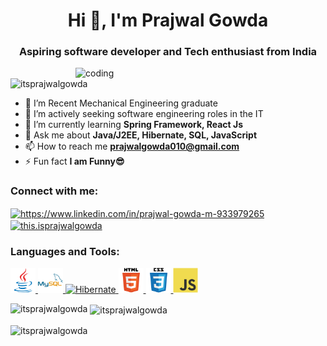 <h1 align="center">Hi 👋, I'm Prajwal Gowda</h1>
<h3 align="center">Aspiring software developer and Tech enthusiast from India</h3>

<img align="right" alt="coding" width="400" src="https://camo.githubusercontent.com/9792d43627b178fd4a45bcabb3647d7b34a62d64baf96a19abf6ea19d5cea8dd/68747470733a2f2f63646e2e6472696262626c652e636f6d2f75736572732f313138373833362f73637265656e73686f74732f363533393432392f70726f6772616d65722e676966">

<p align="left"> <img src="https://komarev.com/ghpvc/?username=itsprajwalgowda&label=Profile%20views&color=0e75b6&style=flat" alt="itsprajwalgowda" /> </p>

- 🔭 I’m Recent Mechanical Engineering graduate 
- 🤝 I’m actively seeking software engineering roles in the IT
- 🌱 I’m currently learning **Spring Framework, React Js**
- 💬 Ask me about **Java/J2EE, Hibernate, SQL, JavaScript**
- 📫 How to reach me **prajwalgowda010@gmail.com**
- ⚡ Fun fact **I am Funny😎**

<h3 align="left">Connect with me:</h3>
<p align="left">
<a href="https://linkedin.com/in/https://www.linkedin.com/in/prajwal-gowda-m-933979265" target="blank"><img align="center" src="https://raw.githubusercontent.com/rahuldkjain/github-profile-readme-generator/master/src/images/icons/Social/linked-in-alt.svg" alt="https://www.linkedin.com/in/prajwal-gowda-m-933979265" height="30" width="40" /></a>
<a href="https://instagram.com/this.isprajwalgowda" target="blank"><img align="center" src="https://raw.githubusercontent.com/rahuldkjain/github-profile-readme-generator/master/src/images/icons/Social/instagram.svg" alt="this.isprajwalgowda" height="30" width="40" /></a>
</p>

<h3 align="left">Languages and Tools:</h3>
<p align="left"> 
  <a href="https://www.java.com" target="_blank" rel="noreferrer"> 
    <img src="https://raw.githubusercontent.com/devicons/devicon/master/icons/java/java-original.svg" alt="java" width="40" height="40"/> </a>
    <a href="https://www.mysql.com/" target="_blank" rel="noreferrer"> <img src="https://raw.githubusercontent.com/devicons/devicon/master/icons/mysql/mysql-original-wordmark.svg" alt="mysql" width="40" height="40"/> </a>
   <a href target="_blank" rel="noreferrer"> <img src="https://www.javatpoint.com/images/hibernate/hibernate2.png" alt="Hibernate" width="40" height="40"/> </a> 
   <a href="https://www.w3.org/html/" target="_blank" rel="noreferrer"> <img src="https://raw.githubusercontent.com/devicons/devicon/master/icons/html5/html5-original-wordmark.svg" alt="html5" width="40" height="40"/> </a>
  <a href="https://www.w3schools.com/css/" target="_blank" rel="noreferrer"> 
  <img src="https://raw.githubusercontent.com/devicons/devicon/master/icons/css3/css3-original-wordmark.svg" alt="css3" width="40" height="40"/> </a> 
    <a href="https://developer.mozilla.org/en-US/docs/Web/JavaScript" target="_blank" rel="noreferrer"> 
      <img src="https://raw.githubusercontent.com/devicons/devicon/master/icons/javascript/javascript-original.svg" alt="javascript" width="40" height="40"/> </a>  
</p>
<p><img align="left" src="https://github-readme-stats.vercel.app/api/top-langs?username=itsprajwalgowda&show_icons=true&locale=en&layout=compact" alt="itsprajwalgowda" /></p>

<p>&nbsp;<img align="center" src="https://github-readme-stats.vercel.app/api?username=itsprajwalgowda&show_icons=true&locale=en" alt="itsprajwalgowda" /></p>

<p><img align="center" src="https://github-readme-streak-stats.herokuapp.com/?user=itsprajwalgowda&" alt="itsprajwalgowda" /></p>
